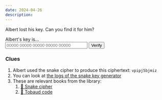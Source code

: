 ```yaml
---
date: 2024-04-26
description: 
---
```


Albert lost his key. Can you find it for him?

<div class="mv2 pv1">
  <label>Albert's key is...</label><br>
  <input id="in" type="text" placeholder="00000 00000 00000 00000 00000" size="29" pattern="[01]*"/>
  <button id="ok">Verify</button>
</div>

<p id="out" class="mv2"></p>

### Clues

1. Albert used the snake cipher to produce this ciphertext: `vpipj5bjmiz`
2. You can look at [the logs of the snake key generator](/xor/scrolls/snake-key-generator)
3. These are relevant books from the library:
    1. [📕 Snake cipher](/xor/library/snake-cipher)
    2. [📕 Tobaud code](/xor/library/tobaud-code)
